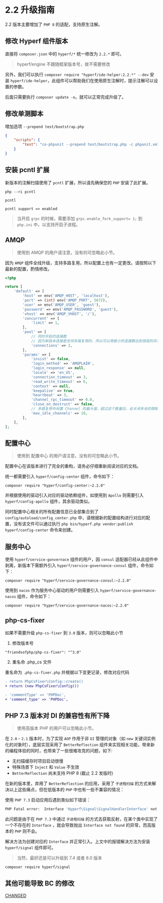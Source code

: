 # 2.2 升级指南

2.2 版本主要增加了 `PHP 8` 的适配，支持原生注解。

## 修改 Hyperf 组件版本

直接将 `composer.json` 中的 `hyperf/*` 统一修改为 `2.2.*` 即可。

> hyperf/engine 不跟随框架版本号，故不需要修改

另外，我们可以执行 `composer require "hyperf/ide-helper:2.2.*" --dev` 安装 `hyperf/ide-helper`，此组件可以帮助我们在使用原生注解时，提示注解可以设置的参数。

后面只需要执行 `composer update -o`，就可以正常完成升级了。

## 修改单测脚本

增加选项 `--prepend test/bootstrap.php` 

```json
{
    "scripts": {
        "test": "co-phpunit --prepend test/bootstrap.php -c phpunit.xml --colors=always"
    }
}
```

## 安装 pcntl 扩展

新版本的注解扫描使用了 `pcntl` 扩展，所以请先确保您的 `PHP` 安装了此扩展。

```shell
php --ri pcntl

pcntl

pcntl support => enabled
```

> 当开启 `grpc` 的时候，需要添加 `grpc.enable_fork_support= 1;` 到 `php.ini` 中，以支持开启子进程。

## AMQP

> 使用到 AMQP 的用户请注意，没有的可忽略此小节。

因为 `AMQP` 组件全线升级，支持多路复用，所以配置上也有一定更改。请按照以下最新的配置，酌情修改。

```php
<?php

return [
    'default' => [
        'host' => env('AMQP_HOST', 'localhost'),
        'port' => (int) env('AMQP_PORT', 5672),
        'user' => env('AMQP_USER', 'guest'),
        'password' => env('AMQP_PASSWORD', 'guest'),
        'vhost' => env('AMQP_VHOST', '/'),
        'concurrent' => [
            'limit' => 1,
        ],
        'pool' => [
            // 同时开启的连接数
            // 因为新版本连接是支持多路复用的，所以可以用极少的连接数达到很高的并发
            'connections' => 2,
        ],
        'params' => [
            'insist' => false,
            'login_method' => 'AMQPLAIN',
            'login_response' => null,
            'locale' => 'en_US',
            'connection_timeout' => 3,
            'read_write_timeout' => 6,
            'context' => null,
            'keepalive' => true,
            'heartbeat' => 3,
            'channel_rpc_timeout' => 0.0,
            'close_on_destruct' => false,
            // 多路复用中闲置 Channel 的最大值，超过这个数量后，会关闭多余的限制 Channel
            'max_idle_channels' => 10,
        ],
    ],
];

```

## 配置中心

> 使用到 配置中心 的用户请注意，没有的可忽略此小节。

配置中心在该版本进行了完全的重构，请务必仔细重新阅读对应的文档。

统一都需要引入 `hyperf/config-center` 组件，命令如下：

```shell
composer require "hyperf/config-center:~2.2.0"
```

并根据使用的驱动引入对应的驱动依赖组件，如使用到 `Apollo` 则需要引入 `hyperf/config-apollo` 组件，其余驱动类似。

同时配置中心相关的所有配置信息已全部集合到了 `config/autoload/config_center.php` 中，请根据新的配置结构进行对应的配置，没有该文件可以通过执行 `php bin/hyperf.php vendor:publish hyperf/config-center` 命令来创建。

## 服务中心

使用 `hyperf/service-gonvernace` 组件的用户，因 `consul` 适配器已经从此组件中剥离，新版本下需额外引入 `hyperf/service-governance-consul` 组件，命令如下：

```shell
composer require "hyperf/service-governance-consul:~2.2.0"
```

使用到 `nacos` 作为服务中心驱动的用户则需要引入 `hyperf/service-governance-nacos` 组件，命令如下：

```shell
composer require "hyperf/service-governance-nacos:~2.2.0"
```

## php-cs-fixer

如果不需要升级 `php-cs-fixer` 到 `3.0` 版本，则可以忽略此小节

1. 修改版本号

```
"friendsofphp/php-cs-fixer": "^3.0"
```

2. 重名命 .php_cs 文件

重名命为 `.php-cs-fixer.php` 并根据以下变更记录，修改对应代码

```diff
- return PhpCsFixer\Config::create()
+ return (new PhpCsFixer\Config())

- 'commentType' => 'PHPDoc',
+ 'comment_type' => 'PHPDoc',
```

## PHP 7.3 版本对 DI 的兼容性有所下降

> 使用高版本 PHP 的用户可以忽略此小节。

在 `2.0` - `2.1` 版本时，为了实现 `AOP` 作用于非 `DI` 管理的对象（如 `new` 关键词实例化的对象时），底层实现采用了 `BetterReflection` 组件来实现相关功能，带来新的编程体验的同时，也带来了一些很难攻克的问题，如下:

- 无扫描缓存时项目启动很慢
- 特殊场景下 `Inject` 和 `Value` 不生效
- `BetterReflection` 尚未支持 PHP 8 (截止 2.2 发版时)

在新的版本里，弃用了 `BetterReflection` 的应用，采用了 `子进程扫描` 的方式来解决以上这些痛点，但在低版本的 `PHP` 中也有一些不兼容的情况：

使用 `PHP 7.3` 启动应用后遇到类似如下错误：

```bash
PHP Fatal error:  Interface 'Hyperf\Signal\SignalHandlerInterface' not found in vendor/hyperf/process/src/Handler/ProcessStopHandler.php on line 17
```

此问题是由于在 `PHP 7.3` 中通过 `子进程扫描` 的方式去获取反射，在某个类中实现了一个不存在的 `Interface` ，就会导致抛出 `Interface not found` 的异常，而高版本的 `PHP` 则不会。

解决方法为创建对应的 `Interface` 并正常引入。上文中的报错解决方法为安装 `hyperf/signal` 组件即可。

> 当然，最好还是可以升级到 7.4 或者 8.0 版本

```bash
composer require hyperf/signal
```

## 其他可能导致 BC 的修改

[CHANGED](https://github.com/hyperf/hyperf/blob/2.2/CHANGELOG-2.2.md#changed)
